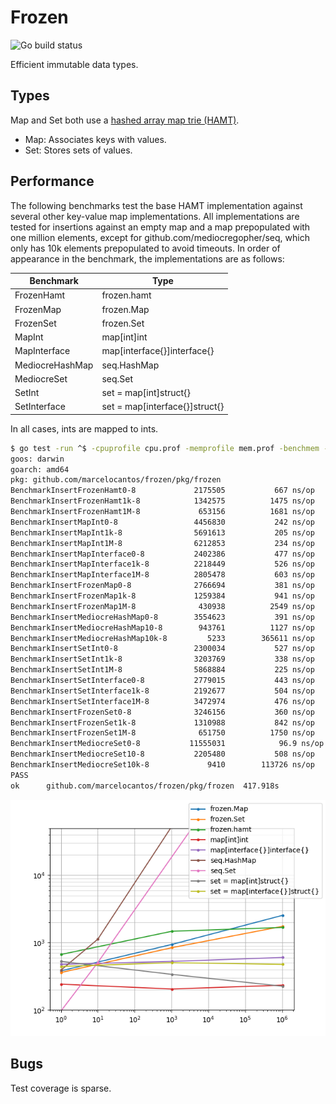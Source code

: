 # Frozen

![Go build status](https://github.com/marcelocantos/frozen/workflows/Go/badge.svg)

Efficient immutable data types.

## Types

Map and Set both use a [hashed array map trie
(HAMT)][1].

- Map: Associates keys with values.
- Set: Stores sets of values.

## Performance

The following benchmarks test the base HAMT implementation against several other
key-value map implementations. All implementations are tested for insertions
against an empty map and a map prepopulated with one million elements, except
for github.com/mediocregopher/seq, which only has 10k elements prepopulated to
avoid timeouts. In order of appearance in the benchmark, the implementations are
as follows:

| Benchmark       | Type                           |
| --------------- | ------------------------------ |
| FrozenHamt      | frozen.hamt                    |
| FrozenMap       | frozen.Map                     |
| FrozenSet       | frozen.Set                     |
| MapInt          | map[int]int                    |
| MapInterface    | map[interface{}]interface{}    |
| MediocreHashMap | seq.HashMap                    |
| MediocreSet     | seq.Set                        |
| SetInt          | set = map[int]struct{}         |
| SetInterface    | set = map[interface{}]struct{} |

In all cases, ints are mapped to ints.

```bash
$ go test -run ^$ -cpuprofile cpu.prof -memprofile mem.prof -benchmem -bench ^BenchmarkInsert ./...
goos: darwin
goarch: amd64
pkg: github.com/marcelocantos/frozen/pkg/frozen
BenchmarkInsertFrozenHamt0-8          	 2175505	       667 ns/op	    1182 B/op	       5 allocs/op
BenchmarkInsertFrozenHamt1k-8         	 1342575	      1475 ns/op	    1154 B/op	       6 allocs/op
BenchmarkInsertFrozenHamt1M-8         	  653156	      1681 ns/op	    1266 B/op	       6 allocs/op
BenchmarkInsertMapInt0-8              	 4456830	       242 ns/op	      79 B/op	       0 allocs/op
BenchmarkInsertMapInt1k-8             	 5691613	       205 ns/op	      63 B/op	       0 allocs/op
BenchmarkInsertMapInt1M-8             	 6212853	       234 ns/op	      99 B/op	       0 allocs/op
BenchmarkInsertMapInterface0-8        	 2402386	       477 ns/op	     151 B/op	       2 allocs/op
BenchmarkInsertMapInterface1k-8       	 2218449	       526 ns/op	     162 B/op	       2 allocs/op
BenchmarkInsertMapInterface1M-8       	 2805478	       603 ns/op	     189 B/op	       2 allocs/op
BenchmarkInsertFrozenMap0-8           	 2766694	       381 ns/op	     480 B/op	       6 allocs/op
BenchmarkInsertFrozenMap1k-8          	 1259384	       941 ns/op	     882 B/op	       6 allocs/op
BenchmarkInsertFrozenMap1M-8          	  430938	      2549 ns/op	    1266 B/op	       6 allocs/op
BenchmarkInsertMediocreHashMap0-8     	 3554623	       391 ns/op	     120 B/op	       4 allocs/op
BenchmarkInsertMediocreHashMap10-8    	  943761	      1127 ns/op	     530 B/op	       7 allocs/op
BenchmarkInsertMediocreHashMap10k-8   	    5233	    365611 ns/op	  102840 B/op	     646 allocs/op
BenchmarkInsertSetInt0-8              	 2300034	       527 ns/op	      43 B/op	       0 allocs/op
BenchmarkInsertSetInt1k-8             	 3203769	       338 ns/op	      33 B/op	       0 allocs/op
BenchmarkInsertSetInt1M-8             	 5868884	       225 ns/op	      59 B/op	       0 allocs/op
BenchmarkInsertSetInterface0-8        	 2779015	       443 ns/op	      70 B/op	       1 allocs/op
BenchmarkInsertSetInterface1k-8       	 2192677	       504 ns/op	      86 B/op	       1 allocs/op
BenchmarkInsertSetInterface1M-8       	 3472974	       476 ns/op	      82 B/op	       1 allocs/op
BenchmarkInsertFrozenSet0-8           	 3246156	       360 ns/op	     440 B/op	       3 allocs/op
BenchmarkInsertFrozenSet1k-8          	 1310988	       842 ns/op	     842 B/op	       4 allocs/op
BenchmarkInsertFrozenSet1M-8          	  651750	      1750 ns/op	    1226 B/op	       4 allocs/op
BenchmarkInsertMediocreSet0-8          	11555031	        96.9 ns/op	      72 B/op	       2 allocs/op
BenchmarkInsertMediocreSet10-8         	 2205480	       508 ns/op	     482 B/op	       4 allocs/op
BenchmarkInsertMediocreSet10k-8        	    9410	    113726 ns/op	  102784 B/op	     643 allocs/op
PASS
ok  	github.com/marcelocantos/frozen/pkg/frozen	417.918s
```


[![](assets/benchmarks.png)](https://docs.google.com/spreadsheets/d/1Sq48pT4sKLHx2uY_nSljfbFpEJijXhNAeoB-BbDlrsI/edit?usp=sharing)

## Bugs

Test coverage is sparse.


[1]: https://en.wikipedia.org/wiki/Hash_array_mapped_trie
